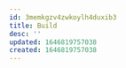 ```yaml
---
id: 3memkgzv4zwkoylh4duxib3
title: Build
desc: ''
updated: 1646819757038
created: 1646819757038
---
```



